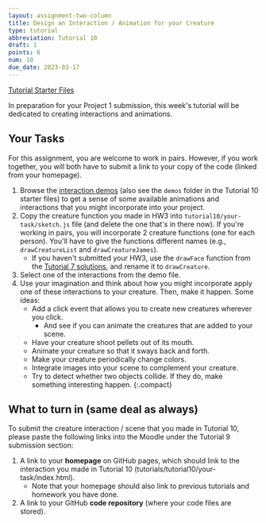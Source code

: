 ```yaml
---
layout: assignment-two-column
title: Design an Interaction / Animation for your Creature
type: tutorial
abbreviation: Tutorial 10
draft: 1
points: 6
num: 10
due_date: 2023-03-17
---
```


<a class="nu-button" href="/fall2023/course-files/tutorials/tutorial10.zip" target="_blank">
    Tutorial Starter Files <i class="fas fa-download"></i>
</a>

In preparation for your Project 1 submission, this week's tutorial will be dedicated to creating interactions and animations. 

## Your Tasks
For this assignment, you are welcome to work in pairs. However, if you work together, you will both have to submit a link to your copy of the code (linked from your homepage).

1. Browse the [interaction demos](/fall2023/course-files/tutorials/tutorial10/demos/) (also see the `demos` folder in the Tutorial 10 starter files) to get a sense of some available animations and interactions that you might incorporate into your project.
1. Copy the creature function you made in HW3 into `tutorial10/your-task/sketch.js` file (and delete the one that's in there now). If you're working in pairs, you will incorporate 2 creature functions (one for each person). You'll have to give the functions different names (e.g., `drawCreatureList` and `drawCreatureJames`).
    * If you haven't submitted your HW3, use the `drawFace` function from the [Tutorial 7 solutions](/fall2023/course-files/tutorials/tutorial07_answers.zip), and rename it to `drawCreature`.
1. Select one of the interactions from the demo file.
1. Use your imagination and think about how you might incorporate apply one of these interactions to your creature. Then, make it happen. Some ideas:
    * Add a click event that allows you to create new creatures wherever you click.
        * And see if you can animate the creatures that are added to your scene.
    * Have your creature shoot pellets out of its mouth.
    * Animate your creature so that it sways back and forth.
    * Make your creature periodically change colors.
    * Integrate images into your scene to complement your creature.
    * Try to detect whether two objects collide. If they do, make something interesting happen.
    {:.compact}

## What to turn in (same deal as always)
To submit the creature interaction / scene that you made in Tutorial 10, please paste the following links into the Moodle under the Tutorial 9 submission section:

1. A link to your **homepage** on GitHub pages, which should link to the interaction you made in Tutorial 10 (tutorials/tutorial10/your-task/index.html). 
    * Note that your homepage should also link to previous tutorials and homework you have done.
2. A link to your GitHub **code repository** (where your code files are stored).
